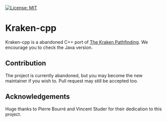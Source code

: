 [![License: MIT](https://img.shields.io/badge/License-MIT-blue.svg)](https://opensource.org/licenses/MIT)

# Kraken-cpp

Kraken-cpp is a abandoned C++ port of [The Kraken Pathfinding](https://github.com/PFGimenez/The-Kraken-Pathfinding). We encourage you to check the Java version.

## Contribution

The project is currently abandoned, but you may become the new maintainer if you wish to. Pull request may still be accepted too.

## Acknowledgements

Huge thanks to Pierre Bourré and Vincent Studer for their dedication to this project.
